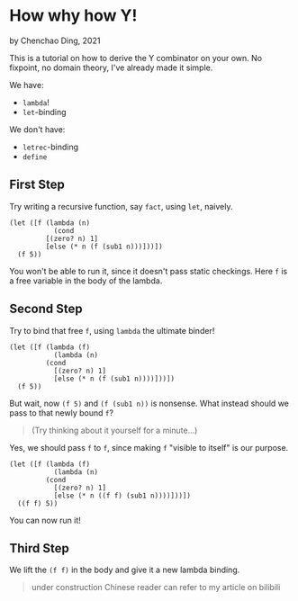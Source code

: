 # How why how Y!

by Chenchao Ding, 2021

This is a tutorial on how to derive the Y combinator on your own. No fixpoint, no domain theory, I've already made it simple.

We have:
- `lambda`!
- `let`-binding

We don't have:
- `letrec`-binding
- `define`


## First Step

Try writing a recursive function, say `fact`, using `let`, naively.

```racket
(let ([f (lambda (n)
           (cond
	     [(zero? n) 1]
	     [else (* n (f (sub1 n)))]))])
  (f 5))
```

You won't be able to run it, since it doesn't pass static checkings. Here `f` is a free variable in the body of the lambda.

## Second Step

Try to bind that free `f`, using `lambda` the ultimate binder!

```racket
(let ([f (lambda (f)
           (lambda (n)
	     (cond
	       [(zero? n) 1]
	       [else (* n (f (sub1 n))))]))])
  (f 5))
```
But wait, now `(f 5)` and `(f (sub1 n))` is nonsense. What instead should we pass to that newly bound `f`?

> (Try thinking about it yourself for a minute...)

Yes, we should pass `f` to `f`, since making `f` "visible to itself" is our purpose.

```racket
(let ([f (lambda (f)
           (lambda (n)
	     (cond
	       [(zero? n) 1]
	       [else (* n ((f f) (sub1 n))))]))])
  ((f f) 5))
```

You can now run it!

## Third Step

We lift the `(f f)` in the body and give it a new lambda binding.



> under construction
> Chinese reader can refer to my article on bilibili
